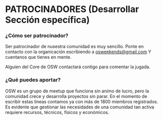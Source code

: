 # PATROCINADORES (Desarrollar Sección específica)

### ¿Cómo ser patrocinador?

Ser patrocinador de nusestra comunidad es muy sencillo. Ponte en contacto con la organicación escribiendo a osweekends@gmail.com
Y cuentanos que tienes en mente. 

Alguien del Core de OSW contactará contigo para comentar la jugada.

### ¿Qué puedes aportar?

OSW es un grupo de meetup que funciona sin animo de lucro, pero la comunidad crece y desarrolla proyectos sin parar. En el momento de escribir estas líneas contamos ya con más de 1800 miembros registrados. Es evidente que gestionar las necesidades de una comunidad tan activa requiere recursos, técnicos, físicos y económicos.
